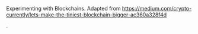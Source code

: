 Experimenting with Blockchains. Adapted from https://medium.com/crypto-currently/lets-make-the-tiniest-blockchain-bigger-ac360a328f4d

.